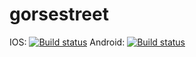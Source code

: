 # gorsestreet

IOS: [![Build status](https://build.appcenter.ms/v0.1/apps/2b8bb659-244d-4535-b463-07b96839d9ce/branches/dev/badge)](https://appcenter.ms)
Android: [![Build status](https://build.appcenter.ms/v0.1/apps/20f0045e-59e4-4c80-882a-8aafd449fce2/branches/dev/badge)](https://appcenter.ms)
